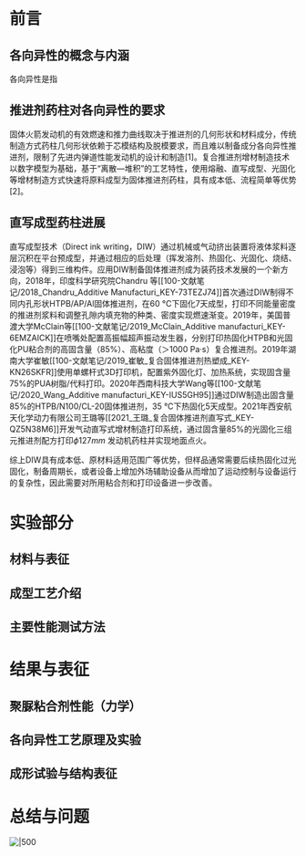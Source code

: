 # 前言

## 各向异性的概念与内涵

各向异性是指

## 推进剂药柱对各向异性的要求

固体火箭发动机的有效燃速和推力曲线取决于推进剂的几何形状和材料成分，传统制造方式药柱几何形状依赖于芯模结构及脱模要求，而且难以制备成分各向异性推进剂，限制了先进内弹道性能发动机的设计和制造[1]。复合推进剂增材制造技术以数字模型为基础，基于“离散—堆积”的工艺特性，使用熔融、直写成型、光固化等增材制造方式快速将原料成型为固体推进剂药柱，具有成本低、流程简单等优势[2]。

## 直写成型药柱进展

直写成型技术（Direct ink writing，DIW）通过机械或气动挤出装置将液体浆料逐层沉积在平台预成型，并通过相应的后处理（挥发溶剂、热固化、光固化、烧结、浸泡等）得到三维构件。应用DIW制备固体推进剂成为装药技术发展的一个新方向，2018年，印度科学研究院Chandru 等[[100-文献笔记/2018_Chandru_Additive Manufacturi_KEY-73TEZJ74]]首次通过DIW制得不同内孔形状HTPB/AP/Al固体推进剂，在60 °C下固化7天成型，打印不同能量密度的推进剂浆料和调整孔隙内填充物的种类、密度实现燃速渐变。2019年，美国普渡大学McClain等[[100-文献笔记/2019_McClain_Additive manufacturi_KEY-6EMZAICK]]在喷嘴处配置高振幅超声振动发生器，分别打印热固化HTPB和光固化PU粘合剂的高固含量（85%）、高粘度（＞1000 Pa·s）复合推进剂。2019年湖南大学崔敏[[100-文献笔记/2019_崔敏_复合固体推进剂热塑成_KEY-KN26SKFR]]使用单螺杆式3D打印机，配置紫外固化灯、加热系统，实现固含量75%的PUA树脂/代料打印。2020年西南科技大学Wang等[[100-文献笔记/2020_Wang_Additive manufacturi_KEY-IUS5GH95]]通过DIW制造出固含量85%的HTPB/N100/CL-20固体推进剂，35 ℃下热固化5天成型。2021年西安航天化学动力有限公司王璐等[[2021_王璐_复合固体推进剂直写式_KEY-QZ5N38M6]]开发气动直写式增材制造打印系统，通过固含量85%的光固化三组元推进剂配方打印$\phi127mm$ 发动机药柱并实现地面点火。

综上DIW具有成本低、原材料适用范围广等优势，但样品通常需要后续热固化过光固化，制备周期长，或者设备上增加外场辅助设备从而增加了运动控制与设备运行的复杂性，因此需要对所用粘合剂和打印设备进一步改善。 




# 实验部分

## 材料与表征

## 成型工艺介绍

## 主要性能测试方法

# 结果与表征

## 聚脲粘合剂性能（力学）

## 各向异性工艺原理及实验

## 成形试验与结构表征

# 总结与问题

![|500](https://obsidian0915.oss-cn-chengdu.aliyuncs.com/202208291549042.jpg)